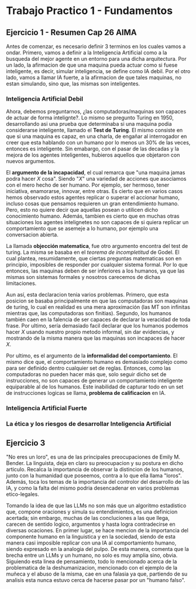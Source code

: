 # Trabajo Practico 1 - Fundamentos

## Ejercicio 1 - Resumen Cap 26 AIMA

Antes de comenzar, es necesario definir 3 terminos en los cuales vamos a ondar. Primero, vamos a definir a la Inteligencia Artificial como a la busqueda del mejor agente en un entorno para una dicha arquitectura. Por un lado, la afirmacion de que una maquina pueda actuar como si fuese inteligente, es decir, simular inteligencia, se define como IA debil. Por el otro lado, vamos a llamar IA fuerte, a la afirmacion de que tales maquinas, no estan simulando, sino que, las mismas son inteligentes.

### Inteligencia Artificial Debil

Ahora, debemos preguntarnos, ¿las computadoras/maquinas son capaces de actuar de forma intelignte?. Lo mismo se pregunto Turing en 1950, desarrollando asi una prueba que determinaba si una maquina podia considerarse inteligente, llamado el **Test de Turing**. El mismo consiste en que si una maquina es capaz, en una charla, de engañar al interrogador en creer que esta hablando con un humano por lo menos un 30% de las veces, entonces es inteligente. Sin emabargo, con el pasar de las decadas y la mejora de los agentes inteligentes, hubieros aquellos que objetaron con nuevos argumentos.

El **argumento de la incapacidad**, el cual remarca que "una maquina jamas podra hacer _X_ cosa". Siendo "_X_" una variedad de acciones que asociamos con el mero hecho de ser humano. Por ejemplo, ser hermoso, tener iniciativa, enamorarse, innovar, entre otras. Es cierto que en varios casos hemos observado estos agentes replicar o superar el accionar humano, incluso cosas que pensamos requieren un gran entendimiento humano. Pero, esto no quiere decir que aquellas posean o utilicen dicho conocimiento humano. Además, tambien es cierto que en muchas otras situaciones los agentes intelignetes no son capaces de si quiera replicar un comportamiento que se asemeje a lo humano, por ejemplo una conversacion abierta.

La llamada **objección matematica**, fue otro argumento encontra del test de turing. La misma se basaba en el _teorema de incompletitud_ de Godel. El cual plantea, resumidamente, que ciertas preguntas matematicas son en principio, imposibles de responder por cualquier sistema formal. Por lo que entonces, las maquinas deben de ser inferiores a los humanos, ya que las mismas son sistemas formales y nosotros carecemos de dichas limitaciones.

Aun así, esta declaracion tenia varios problemas. Primero, que esta posicion se basaba principalmente en que las computadoras son maquinas de turing, lo cual en realidad es una mera aproximación (las MT son infinitas mientras que, las computadoras son finitias). Segundo, los humanos también caen en la falencia de ser capaces de declarar la veracidad de toda frase. Por ultimo, sería demasiado facil declarar que los humanos podemos hacer _X_ usando nuestro propio metodo informal, sin dar evidencias, y mostrando de la misma manera que las maquinas son incapaces de hacer _X_.

Por ultimo, es el argumento de la **informalidad del comportamiento**. El mismo dice que, el comportamiento humano es demasiado complejo como para ser definido dentro cualquier set de reglas. Entonces, como las computadoras no pueden hacer más que, solo seguir dicho set de instrucciones, no son capaces de generar un comportamiento inteligente equiparable al de los humanos. Este inabilidad de capturar todo en un set de instrucciones logicas se llama, **problema de calificacion** en IA.

### Inteligencia Artificial Fuerte

### La ética y los riesgos de desarrollar Inteligencia Artificial

## Ejercicio 3

"No eres un loro", es una de las principales preocupaciones de Emily M. Bender. La linguista, deja en claro su preocupacion y su postura en dicho articulo. Recalca la importancia de observar la distincion de los humanos, junto con la humanidad que poseemos, contra a lo que ella llama "loros". Además, toca los temas de la importancia del controlor del desarrollo de las IA, y como la falta del mismo podria desencadenar en varios problemas etico-legales.

Tomando la idea de que las LLMs no son más que un algoritmo estadistico que, compone oraciones y simula su entendimientos, es una definicion acertada; sin embargo, muchas de las concluciones a las que llega, carecen de sentido logico, argumentos y hasta logra contradecirse en diversas ocaciones. En primer lugar, se hace mencion de la importancia del componente humano en la linguistica y en la sociedad, siendo de esta manera casi imposible replicar con una IA al comportamiento humano, siendo expresado en la analogia del pulpo. De esta manera, comenta que la brecha entre un LLMs y un humano, no solo es muy amplia sino, obvia. Siguiendo esta linea de pensamiento, todo lo mencionado acerca de la problematica de la deshumanizacion, mencionado con el ejemplo de la muñeca y el abuso de la misma, cae en una falasia ya que, partiendo de su analisis esta nunca estuvo cerca de hacerse pasar por un "humano falso".
